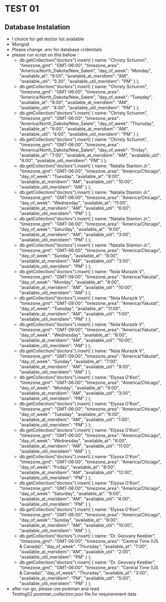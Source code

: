 # TEST 01
## Database Instalation 
- I choice for get doctor list available
- Mongod
- Please change .env for database cridentials
- please run script on this bellow :
  - db.getCollection("doctors").insert( {
    name: "Christy Schumm",
    "timezone_gmt": "GMT-06:00",
    "timezone_area": "America/North_Dakota/New_Salem",
    "day_of_week": "Monday",
    "available_at": "9:00",
    "available_at_meridiem": "AM",
    "available_util": "5:30",
    "available_util_meridiem": "PM"
} );
  - db.getCollection("doctors").insert( {
    name: "Christy Schumm",
    "timezone_gmt": "GMT-06:00",
    "timezone_area": "America/North_Dakota/New_Salem",
    "day_of_week": "Tuesday",
    "available_at": "8:00",
    "available_at_meridiem": "AM",
    "available_util": "4:00",
    "available_util_meridiem": "PM"
} );
  - db.getCollection("doctors").insert( {
    name: "Christy Schumm",
    "timezone_gmt": "GMT-06:00",
    "timezone_area": "America/North_Dakota/New_Salem",
    "day_of_week": "Thursday",
    "available_at": "9:00",
    "available_at_meridiem": "AM",
    "available_util": "4:00",
    "available_util_meridiem": "PM"
} );
  - db.getCollection("doctors").insert( {
    name: "Christy Schumm",
    "timezone_gmt": "GMT-06:00",
    "timezone_area": "America/North_Dakota/New_Salem",
    "day_of_week": "Friday",
    "available_at": "7:00",
    "available_at_meridiem": "AM",
    "available_util": "8:00",
    "available_util_meridiem": "PM"
} );
  - db.getCollection("doctors").insert( {
    name: "Natalia Stanton Jr.",
    "timezone_gmt": "GMT-06:00",
    "timezone_area": "America/Chicago",
    "day_of_week": "Tuesday",
    "available_at": "8:00",
    "available_at_meridiem": "AM",
    "available_util": "10:00",
    "available_util_meridiem": "AM"
} );
  - db.getCollection("doctors").insert( {
    name: "Natalia Stanton Jr.",
    "timezone_gmt": "GMT-06:00",
    "timezone_area": "America/Chicago",
    "day_of_week": "Wednesday",
    "available_at": "11:00",
    "available_at_meridiem": "AM",
    "available_util": "6:00",
    "available_util_meridiem": "PM"
} );
  - db.getCollection("doctors").insert( {
    name: "Natalia Stanton Jr.",
    "timezone_gmt": "GMT-06:00",
    "timezone_area": "America/Chicago",
    "day_of_week": "Saturday",
    "available_at": "9:00",
    "available_at_meridiem": "AM",
    "available_util": "3:00",
    "available_util_meridiem": "PM"
} );
  - db.getCollection("doctors").insert( {
    name: "Natalia Stanton Jr.",
    "timezone_gmt": "GMT-06:00",
    "timezone_area": "America/Chicago",
    "day_of_week": "Sunday",
    "available_at": "8:00",
    "available_at_meridiem": "AM",
    "available_util": "3:00",
    "available_util_meridiem": "PM"
} );
  - db.getCollection("doctors").insert( {
    name: "Nola Murazik V",
    "timezone_gmt": "GMT-09:00",
    "timezone_area": "America/Yakutat",
    "day_of_week": "Monday",
    "available_at": "8:00",
    "available_at_meridiem": "AM",
    "available_util": "10:00",
    "available_util_meridiem": "AM"
} );
  - db.getCollection("doctors").insert( {
    name: "Nola Murazik V",
    "timezone_gmt": "GMT-09:00",
    "timezone_area": "America/Yakutat",
    "day_of_week": "Tuesday",
    "available_at": "11:00",
    "available_at_meridiem": "AM",
    "available_util": "1:00",
    "available_util_meridiem": "PM"
} );
  - db.getCollection("doctors").insert( {
    name: "Nola Murazik V",
    "timezone_gmt": "GMT-09:00",
    "timezone_area": "America/Yakutat",
    "day_of_week": "Wednesday",
    "available_at": "8:00",
    "available_at_meridiem": "AM",
    "available_util": "10:00",
    "available_util_meridiem": "AM"
} );
  - db.getCollection("doctors").insert( {
    name: "Nola Murazik V",
    "timezone_gmt": "GMT-09:00",
    "timezone_area": "America/Yakutat",
    "day_of_week": "Sunday",
    "available_at": "7:00",
    "available_at_meridiem": "AM",
    "available_util": "9:00",
    "available_util_meridiem": "AM"
} );
  - db.getCollection("doctors").insert( {
    name: "Elyssa O'Kon",
    "timezone_gmt": "GMT-06:00",
    "timezone_area": "America/Chicago",
    "day_of_week": "Monday",
    "available_at": "9:00",
    "available_at_meridiem": "AM",
    "available_util": "3:00",
    "available_util_meridiem": "PM"
} );
  - db.getCollection("doctors").insert( {
    name: "Elyssa O'Kon",
    "timezone_gmt": "GMT-06:00",
    "timezone_area": "America/Chicago",
    "day_of_week": "Tuesday",
    "available_at": "6:00",
    "available_at_meridiem": "AM",
    "available_util": "1:00",
    "available_util_meridiem": "PM"
} );
  - db.getCollection("doctors").insert( {
    name: "Elyssa O'Kon",
    "timezone_gmt": "GMT-06:00",
    "timezone_area": "America/Chicago",
    "day_of_week": "Wednesday",
    "available_at": "6:00",
    "available_at_meridiem": "AM",
    "available_util": "11:00",
    "available_util_meridiem": "AM"
} );
  - db.getCollection("doctors").insert( {
    name: "Elyssa O'Kon",
    "timezone_gmt": "GMT-06:00",
    "timezone_area": "America/Chicago",
    "day_of_week": "Friday",
    "available_at": "8:00",
    "available_at_meridiem": "AM",
    "available_util": "12:00",
    "available_util_meridiem": "PM"
} );
  - db.getCollection("doctors").insert( {
    name: "Elyssa O'Kon",
    "timezone_gmt": "GMT-06:00",
    "timezone_area": "America/Chicago",
    "day_of_week": "Saturday",
    "available_at": "9:00",
    "available_at_meridiem": "AM",
    "available_util": "4:00",
    "available_util_meridiem": "PM"
} );
  - db.getCollection("doctors").insert( {
    name: "Elyssa O'Kon",
    "timezone_gmt": "GMT-06:00",
    "timezone_area": "America/Chicago",
    "day_of_week": "Sunday",
    "available_at": "8:00",
    "available_at_meridiem": "AM",
    "available_util": "10:00",
    "available_util_meridiem": "AM"
} );
  - db.getCollection("doctors").insert( {
    name: "Dr. Geovany Keebler",
    "timezone_gmt": "GMT-06:00",
    "timezone_area": "Central Time (US & Canada)",
    "day_of_week": "Thursday",
    "available_at": "7:00",
    "available_at_meridiem": "AM",
    "available_util": "2:00",
    "available_util_meridiem": "PM"
} );
  - db.getCollection("doctors").insert( {
    name: "Dr. Geovany Keebler",
    "timezone_gmt": "GMT-06:00",
    "timezone_area": "Central Time (US & Canada)",
    "day_of_week": "Thursday",
    "available_at": "3:00",
    "available_at_meridiem": "PM",
    "available_util": "5:00",
    "available_util_meridiem": "PM"
} );
- after run go, please use postman and read Testing02.postman_collection.json file for requirenment data
